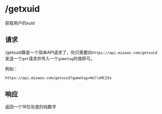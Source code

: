 # /getxuid

获取用户的xuid

## 请求

/getxuid算是一个简单API请求了，你只需要向`https://api.miaaoo.com/getxuid` 发送一个`get`请求并传入一个`gametag`的值即可。

例如：

```bash
https://api.miaaoo.com/getxuid?gametag=HelloMC25a
```

## 响应

返回一个16位长度的纯数字